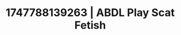 ---
categories:
- Bukkake
- Self-pleasure
- Lesbian
- Lip biting
- Ethical porn
image: /assets/images/1747788139263.jpg
layout: post
seo:
  description: Featured content with artistic Scat Fetish, ABDL Play. HD images available.
  keywords: Scat Fetish, ABDL Play
  og_image: /assets/images/1747788139263.jpg
  schema_type: VisualArtwork
tags:
- ABDL Play
- Scat Fetish
- '#1747788139263'
title: 1747788139263 | ABDL Play Scat Fetish
---